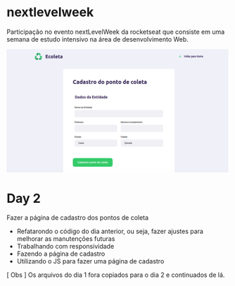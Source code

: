 # nextlevelweek
Participação no evento nextLevelWeek da rocketseat que consiste em uma semana de estudo intensivo na área de desenvolvimento Web.

<img src="day2.png" alt="print da pagina" width="600"/>

# Day 2
Fazer a página de cadastro dos pontos de coleta 


* Refatarondo o código do dia anterior, ou seja, fazer ajustes para melhorar as manutenções futuras
* Trabalhando com responsividade
* Fazendo a página de cadastro
* Utilizando o JS para fazer uma página de cadastro


[ Obs ] Os arquivos do dia 1 fora copiados para o dia 2 e continuados de lá.
